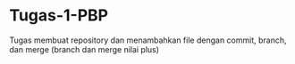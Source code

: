 # Tugas-1-PBP
Tugas membuat repository dan menambahkan file dengan commit, branch, dan merge (branch dan merge nilai plus) 
